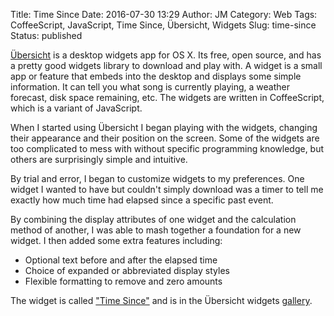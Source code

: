 Title: Time Since
Date: 2016-07-30 13:29
Author: JM
Category: Web
Tags: CoffeeScript, JavaScript, Time Since, Übersicht, Widgets
Slug: time-since
Status: published

[Übersicht](http://tracesof.net/uebersicht/) is a desktop widgets app
for OS X. Its free, open source, and has a pretty good widgets library
to download and play with. A widget is a small app or feature that
embeds into the desktop and displays some simple information. It can
tell you what song is currently playing, a weather forecast, disk space
remaining, etc. The widgets are written in CoffeeScript, which is a
variant of JavaScript.

When I started using Übersicht I began playing with the widgets,
changing their appearance and their position on the screen. Some of the
widgets are too complicated to mess with without specific programming
knowledge, but others are surprisingly simple and intuitive.

By trial and error, I began to customize widgets to my preferences. One
widget I wanted to have but couldn't simply download was a timer to tell
me exactly how much time had elapsed since a specific past event.

By combining the display attributes of one widget and the calculation
method of another, I was able to mash together a foundation for a new
widget. I then added some extra features including:

-   Optional text before and after the elapsed time
-   Choice of expanded or abbreviated display styles
-   Flexible formatting to remove and zero amounts

The widget is called ["Time
Since"](http://tracesof.net/uebersicht-widgets/#time_since) and is in
the Übersicht widgets
[gallery](http://tracesof.net/uebersicht-widgets/).
